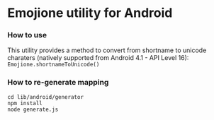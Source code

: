# Emojione utility for Android


### How to use

This utility provides a method to convert from shortname to unicode charaters (natively supported from Android 4.1 - API Level 16):
`Emojione.shortnameToUnicode()`


### How to re-generate mapping

```
cd lib/android/generator
npm install
node generate.js
```
